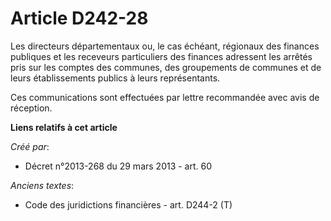 # Article D242-28

Les   directeurs départementaux ou, le cas échéant, régionaux des finances publiques  et les receveurs particuliers des
finances adressent les arrêtés pris sur les comptes des communes, des groupements de communes et de leurs établissements
publics à leurs représentants. 

Ces communications sont effectuées par lettre recommandée avec avis de réception.

**Liens relatifs à cet article**

_Créé par_:

  - Décret n°2013-268 du 29 mars 2013 - art. 60

_Anciens textes_:

  - Code des juridictions financières - art. D244-2 (T)

